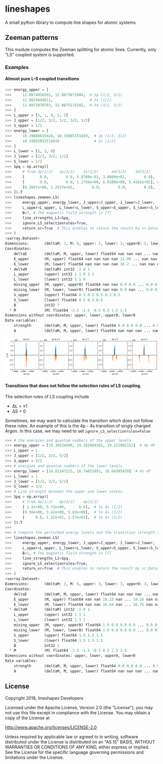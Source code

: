# lineshapes

A small python library to compute line shapes for atomic systems

## Zeeman patterns
This module computes the Zeeman splitting for atomic lines. Currently, only "LS" coupled system is supported.

### Examples

#### Almost pure L-S coupled transitions
```python
>>> energy_upper = [
>>>     12.0874936591, 12.0875071004,  # 3p (1/2, 3/2)
>>>     12.0874949611,                 # 2s (1/2)
>>>     12.0875070783, 12.0875115582,  # 3d (3/2, 5/2)
>>> ]
>>> L_upper = [1, 1, 0, 2, 2]
>>> J_upper = [1/2, 3/2, 1/2, 3/2, 5/2]
>>> S_upper = 1/2
>>> energy_lower = [
>>>     10.19880615024, 10.19885151459,  # 2p (1/2, 3/2)
>>>     10.19881052514816                # 2s (1/2)
>>> ]
>>> L_lower = [1, 1, 0]
>>> J_lower = [1/2, 3/2, 1/2]
>>> S_lower = 1/2
>>> Spq = np.array([
>>>     # from 3p(1/2)   3p(3/2)    3s(1/2)      3d(3/2)    3d(5/2)
>>>     [       0.0,        0.0, 5.8769e-01, 3.0089e+01,        0.0],   # to 2p (1/2)
>>>     [       0.0,        0.0, 1.1756e+00, 6.0180e+00, 5.4162e+01], # to 2p (3/2)
>>>     [6.2687e+00, 1.2537e+01,        0.0,        0.0,        0.0],  # to 2s (1/2)
>>> ]).T
>>> lineshapes.zeeman.LS(
>>>     energy_upper, energy_lower, J_upper=J_upper, J_lower=J_lower, 
>>>     L_upper=L_upper, L_lower=L_lower, S_upper=S_upper, S_lower=S_lower, 
>>>     B=7, # The magnetic field strength in [T]
>>>     line_strengths_LJ=Spq,
>>>     ignore_LS_selectionrules=True,
>>>     return_xr=True  # This enables to return the result by xr.Dataset
>>> )
<xarray.Dataset>
Dimensions:       (deltaM: 3, M: 6, upper: 5, lower: 3, upper0: 5, lower0: 3)
Coordinates:
    deltaE        (deltaM, M, upper, lower) float64 nan nan nan ... nan nan nan
    E_upper       (M, upper) float64 nan nan nan nan 12.09 ... nan nan nan 12.09
    E_lower       (M, lower) float64 nan nan nan nan 10.2 ... nan nan nan nan
  * deltaM        (deltaM) int32 -1 0 1
    L_upper       (upper) int32 1 1 0 2 2
    L_lower       (lower) int32 1 1 0
    mixing_upper  (M, upper, upper0) float64 nan nan 0.0 0.0 ... 0.0 0.0 0.0 1.0
    mixing_lower  (M, lower, lower0) float64 nan nan 0.0 nan ... 0.0 0.0 0.0 nan
    S_upper       (upper) float64 0.5 0.5 0.5 0.5 0.5
    S_lower       (lower) float64 0.5 0.5 0.5
    B             int32 7
  * M             (M) float64 -2.5 -1.5 -0.5 0.5 1.5 2.5
Dimensions without coordinates: upper, lower, upper0, lower0
Data variables:
    strength      (deltaM, M, upper, lower) float64 0.0 0.0 0.0 ... 0.0 0.0 0.0
    A             (deltaM, M, upper, lower) float64 nan nan nan ... nan nan nan
```

![zeeman for Halpha](./examples/Zeeman.Halpha.png)

#### Transitions that does not follow the selection rules of LS coupling.

The selection rules of LS coupling include
- ΔL = ±1
- ΔS = 0

Sometimes, we may want to calculate the transition which does not follow these rules.
An example of this is the 4p -  4s transition of singly charged Argon.
In this case, we may need to set `ignore_LS_selectionrules=False`

```python
>>> # the energies and quantum numbers of the upper levels
>>> energy_upper = [19.30534490, 19.261084163, 19.222902151]  # 4p 4P
>>> L_upper = 1
>>> J_upper = [1/2, 3/2, 5/2]
>>> S_upper = 3/2
>>> # energies and quantum numbers of the lower levels
>>> energy_lower = [16.81247225, 16.74852891, 16.64385439]  # 4s 4P
>>> L_lower = 1
>>> J_lower = [1/2, 3/2, 5/2]
>>> S_lower = 3/2
>>> # Line strength between the upper and lower states.
>>> Spq = np.array([
>>>     # from 4p(1/2)   4p(3/2)    4p(5/2)
>>>     [ 1.2e+00, 5.72e+00,      0.0],  # to 4s (1/2)
>>>     [9.56e+00, 3.42e+00, 5.63e+00],  # to 4s (3/2)
>>>     [     0.0, 1.22e+01, 2.57e+01],  # to 4s (5/2)
>>> ]).T
>>> 
>>> # Compute the perturbed energy levels and the transition strength among these states
>>> lineshapes.zeeman.LS(
>>>     energy_upper, energy_lower, J_upper=J_upper, J_lower=J_lower, 
>>>     L_upper=L_upper, L_lower=L_lower, S_upper=S_upper, S_lower=S_lower, 
>>>     B=1, # The magnetic field strength in [T]
>>>     line_strengths_LJ=Spq,
>>>     ignore_LS_selectionrules=True,
>>>     return_xr=True  # This enables to return the result by xr.Dataset
>>> )
<xarray.Dataset>
Dimensions:       (deltaM: 3, M: 6, upper: 3, lower: 3, upper0: 3, lower0: 3)
Coordinates:
    deltaE        (deltaM, M, upper, lower) float64 nan nan nan ... nan nan nan
    E_upper       (M, upper) float64 nan nan 19.22 nan ... 19.26 nan nan 19.22
    E_lower       (M, lower) float64 nan nan 16.64 nan ... 16.75 nan nan 16.64
  * deltaM        (deltaM) int32 -1 0 1
    L_upper       (upper) int32 1 1 1
    L_lower       (lower) int32 1 1 1
    mixing_upper  (M, upper, upper0) float64 1.0 0.0 0.0 0.0 ... 0.0 0.0 0.0 1.0
    mixing_lower  (M, lower, lower0) float64 1.0 0.0 0.0 0.0 ... 0.0 0.0 0.0 1.0
    S_upper       (upper) float64 1.5 1.5 1.5
    S_lower       (lower) float64 1.5 1.5 1.5
    B             int32 1
  * M             (M) float64 -2.5 -1.5 -0.5 0.5 1.5 2.5
Dimensions without coordinates: upper, lower, upper0, lower0
Data variables:
    strength      (deltaM, M, upper, lower) float64 0.0 0.0 0.0 ... 0.0 0.0 0.0
    A             (deltaM, M, upper, lower) float64 nan nan nan ... nan nan nan
```

## License

Copyright 2018, lineshapes Developers

Licensed under the Apache License, Version 2.0 (the "License");
you may not use this file except in compliance with the License.
You may obtain a copy of the License at

  http://www.apache.org/licenses/LICENSE-2.0

Unless required by applicable law or agreed to in writing, software
distributed under the License is distributed on an "AS IS" BASIS,
WITHOUT WARRANTIES OR CONDITIONS OF ANY KIND, either express or implied.
See the License for the specific language governing permissions and
limitations under the License.

